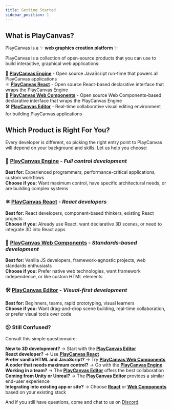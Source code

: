 ```yaml
---
title: Getting Started
sidebar_position: 1
---
```


## What is PlayCanvas?

PlayCanvas is a ✨ **web graphics creation platform** ✨

PlayCanvas is a collection of open-source products that you can use to build interactive, graphical web applications:

🦾 [**PlayCanvas Engine**](../engine) - Open source JavaScript run-time that powers all PlayCanvas applications  
⚛️ [**PlayCanvas React**](../playcanvas-react) - Open source React-based declarative interface that wraps the PlayCanvas Engine  
🧩 [**PlayCanvas Web Components**](../web-components) - Open source Web Components-based declarative interface that wraps the PlayCanvas Engine  
🛠️ [**PlayCanvas Editor**](../editor) - Real-time collaborative visual editing environment for building PlayCanvas applications

## Which Product is Right For You?

Every developer is different, so picking the right entry point to PlayCanvas will depend on your background and skills. Let us help you choose:

### 🦾 [**PlayCanvas Engine**](../engine) - *Full control development*

**Best for:** Experienced programmers, performance-critical applications, custom workflows  
**Choose if you:** Want maximum control, have specific architectural needs, or are building complex systems

### ⚛️ [**PlayCanvas React**](../playcanvas-react) - *React developers*

**Best for:** React developers, component-based thinkers, existing React projects  
**Choose if you:** Already use React, want declarative 3D scenes, or need to integrate 3D into React apps

### 🧩 [**PlayCanvas Web Components**](../web-components) - *Standards-based development*

**Best for:** Vanilla JS developers, framework-agnostic projects, web standards enthusiasts  
**Choose if you:** Prefer native web technologies, want framework independence, or like custom HTML elements

### 🛠️ [**PlayCanvas Editor**](../editor) - *Visual-first development*

**Best for:** Beginners, teams, rapid prototyping, visual learners  
**Choose if you:** Want drag-and-drop scene building, real-time collaboration, or prefer visual tools over code

### 😕 Still Confused?

Consult this simple questionnaire:

**New to 3D development?** → Start with the [**PlayCanvas Editor**](../editor)  
**React developer?** → Use [**PlayCanvas React**](../playcanvas-react)  
**Prefer vanilla HTML and JavaScript?** → Try [**PlayCanvas Web Components**](../web-components)  
**A coder that needs maximum control?** → Go with the [**PlayCanvas Engine**](../engine)  
**Working in a team?** → The [**PlayCanvas Editor**](../editor) offers the best collaboration
**Coming from Unity or Unreal?** → The [**PlayCanvas Editor**](../editor) provides a similar end-user experience  
**Integrating into existing app or site?** → Choose [**React**](../playcanvas-react) or [**Web Components**](../web-components) based on your existing stack

And if you still have questions, come and chat to us on [Discord](https://discord.gg/RSaMRzg).
